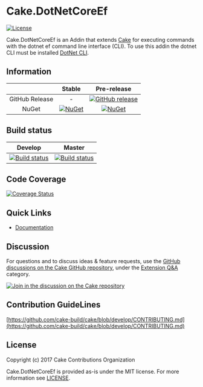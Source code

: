 # Cake.DotNetCoreEf

[![License](http://img.shields.io/:license-mit-blue.svg)](http://cake-contrib.mit-license.org)

Cake.DotNetCoreEf is an Addin that extends [Cake](http://cakebuild.net/) for executing commands with the dotnet ef command line interface (CLI). To use this addin the dotnet CLI must be installed [DotNet CLI](https://www.microsoft.com/net/core#windowscmd).

## Information

| |Stable|Pre-release|
|:--:|:--:|:--:|
|GitHub Release|-|[![GitHub release](https://img.shields.io/github/release/cake-contrib/Cake.DotNetCoreEf.svg)](https://github.com/cake-contrib/Cake.DotNetCoreEf/releases/latest)|
|NuGet|[![NuGet](https://img.shields.io/nuget/v/Cake.DotNetCoreEf.svg)](https://www.nuget.org/packages/Cake.DotNetCoreEf)|[![NuGet](https://img.shields.io/nuget/vpre/Cake.DotNetCoreEf.svg)](https://www.nuget.org/packages/Cake.DotNetCoreEf)|

## Build status

|Develop|Master|
|:--:|:--:|
|[![Build status](https://ci.appveyor.com/api/projects/status/fyk64dwsp69pis7i/branch/develop?svg=true)](https://ci.appveyor.com/project/cakecontrib/cake-dotnetcoreef/branch/develop)|[![Build status](https://ci.appveyor.com/api/projects/status/fyk64dwsp69pis7i/branch/master?svg=true)](https://ci.appveyor.com/project/cakecontrib/cake-dotnetcoreef/branch/master)|

## Code Coverage

[![Coverage Status](https://coveralls.io/repos/github/cake-contrib/Cake.DotNetCoreEf/badge.svg?branch=develop)](https://coveralls.io/github/cake-contrib/Cake.DotNetCoreEf?branch=develop)

## Quick Links

- [Documentation](https://cake-contrib.github.io/Cake.DotNetCoreEf/)

## Discussion

For questions and to discuss ideas & feature requests, use the [GitHub discussions on the Cake GitHub repository](https://github.com/cake-build/cake/discussions), under the [Extension Q&A](https://github.com/cake-build/cake/discussions/categories/extension-q-a) category.

[![Join in the discussion on the Cake repository](https://img.shields.io/badge/GitHub-Discussions-green?logo=github)](https://github.com/cake-build/cake/discussions)

## Contribution GuideLines

[https://github.com/cake-build/cake/blob/develop/CONTRIBUTING.md](https://github.com/cake-build/cake/blob/develop/CONTRIBUTING.md)

## License

Copyright (c) 2017 Cake Contributions Organization

Cake.DotNetCoreEf is provided as-is under the MIT license. For more information see [LICENSE](https://github.com/cake-contrib/Cake.DotNetCoreEf/blob/develop/LICENSE).
